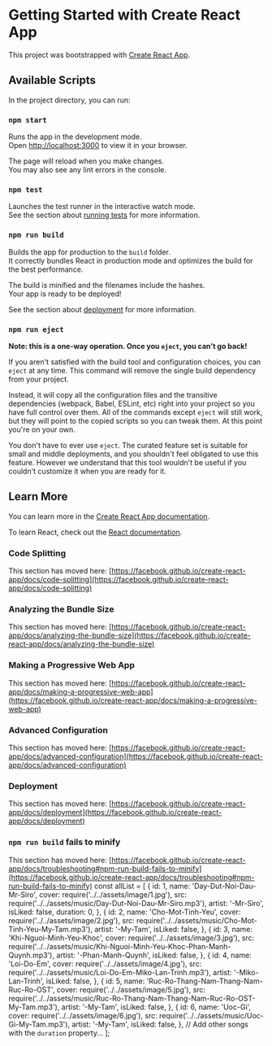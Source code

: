 # Getting Started with Create React App

This project was bootstrapped with [Create React App](https://github.com/facebook/create-react-app).

## Available Scripts

In the project directory, you can run:

### `npm start`

Runs the app in the development mode.\
Open [http://localhost:3000](http://localhost:3000) to view it in your browser.

The page will reload when you make changes.\
You may also see any lint errors in the console.

### `npm test`

Launches the test runner in the interactive watch mode.\
See the section about [running tests](https://facebook.github.io/create-react-app/docs/running-tests) for more information.

### `npm run build`

Builds the app for production to the `build` folder.\
It correctly bundles React in production mode and optimizes the build for the best performance.

The build is minified and the filenames include the hashes.\
Your app is ready to be deployed!

See the section about [deployment](https://facebook.github.io/create-react-app/docs/deployment) for more information.

### `npm run eject`

**Note: this is a one-way operation. Once you `eject`, you can't go back!**

If you aren't satisfied with the build tool and configuration choices, you can `eject` at any time. This command will remove the single build dependency from your project.

Instead, it will copy all the configuration files and the transitive dependencies (webpack, Babel, ESLint, etc) right into your project so you have full control over them. All of the commands except `eject` will still work, but they will point to the copied scripts so you can tweak them. At this point you're on your own.

You don't have to ever use `eject`. The curated feature set is suitable for small and middle deployments, and you shouldn't feel obligated to use this feature. However we understand that this tool wouldn't be useful if you couldn't customize it when you are ready for it.

## Learn More

You can learn more in the [Create React App documentation](https://facebook.github.io/create-react-app/docs/getting-started).

To learn React, check out the [React documentation](https://reactjs.org/).

### Code Splitting

This section has moved here: [https://facebook.github.io/create-react-app/docs/code-splitting](https://facebook.github.io/create-react-app/docs/code-splitting)

### Analyzing the Bundle Size

This section has moved here: [https://facebook.github.io/create-react-app/docs/analyzing-the-bundle-size](https://facebook.github.io/create-react-app/docs/analyzing-the-bundle-size)

### Making a Progressive Web App

This section has moved here: [https://facebook.github.io/create-react-app/docs/making-a-progressive-web-app](https://facebook.github.io/create-react-app/docs/making-a-progressive-web-app)

### Advanced Configuration

This section has moved here: [https://facebook.github.io/create-react-app/docs/advanced-configuration](https://facebook.github.io/create-react-app/docs/advanced-configuration)

### Deployment

This section has moved here: [https://facebook.github.io/create-react-app/docs/deployment](https://facebook.github.io/create-react-app/docs/deployment)

### `npm run build` fails to minify

This section has moved here: [https://facebook.github.io/create-react-app/docs/troubleshooting#npm-run-build-fails-to-minify](https://facebook.github.io/create-react-app/docs/troubleshooting#npm-run-build-fails-to-minify)
const allList = [
  {
    id: 1,
    name: 'Day-Dut-Noi-Dau-Mr-Siro',
    cover: require('../../assets/image/1.jpg'),
    src: require('../../assets/music/Day-Dut-Noi-Dau-Mr-Siro.mp3'),
    artist: '-Mr-Siro',
    isLiked: false,
    duration: 0,
  },
  {
    id: 2,
    name: 'Cho-Mot-Tinh-Yeu',
    cover: require('../../assets/image/2.jpg'),
    src: require('../../assets/music/Cho-Mot-Tinh-Yeu-My-Tam.mp3'),
    artist: '-My-Tam',
    isLiked: false,
  },
  {
    id: 3,
    name: 'Khi-Nguoi-Minh-Yeu-Khoc',
    cover: require('../../assets/image/3.jpg'),
    src: require('../../assets/music/Khi-Nguoi-Minh-Yeu-Khoc-Phan-Manh-Quynh.mp3'),
    artist: '-Phan-Manh-Quynh',
    isLiked: false,
  },
  {
    id: 4,
    name: 'Loi-Do-Em',
    cover: require('../../assets/image/4.jpg'),
    src: require('../../assets/music/Loi-Do-Em-Miko-Lan-Trinh.mp3'),
    artist: '-Miko-Lan-Trinh',
    isLiked: false,
  },
  {
    id: 5,
    name: 'Ruc-Ro-Thang-Nam-Thang-Nam-Ruc-Ro-OST',
    cover: require('../../assets/image/5.jpg'),
    src: require('../../assets/music/Ruc-Ro-Thang-Nam-Thang-Nam-Ruc-Ro-OST-My-Tam.mp3'),
    artist: '-My-Tam',
    isLiked: false,
  },
  {
    id: 6,
    name: 'Uoc-Gi',
    cover: require('../../assets/image/6.jpg'),
    src: require('../../assets/music/Uoc-Gi-My-Tam.mp3'),
    artist: '-My-Tam',
    isLiked: false,
  },
  // Add other songs with the `duration` property...
];